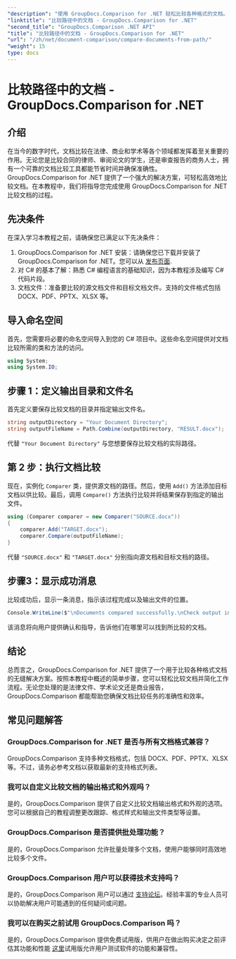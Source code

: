 ```yaml
---
"description": "使用 GroupDocs.Comparison for .NET 轻松比较各种格式的文档。节省时间并确保法律、学术和商业任务的准确性。"
"linktitle": "比较路径中的文档 - GroupDocs.Comparison for .NET"
"second_title": "GroupDocs.Comparison .NET API"
"title": "比较路径中的文档 - GroupDocs.Comparison for .NET"
"url": "/zh/net/document-comparison/compare-documents-from-path/"
"weight": 15
type: docs
---
```

# 比较路径中的文档 - GroupDocs.Comparison for .NET

## 介绍
在当今的数字时代，文档比较在法律、商业和学术等各个领域都发挥着至关重要的作用。无论您是比较合同的律师、审阅论文的学生，还是审查报告的商务人士，拥有一个可靠的文档比较工具都能节省时间并确保准确性。GroupDocs.Comparison for .NET 提供了一个强大的解决方案，可轻松高效地比较文档。在本教程中，我们将指导您完成使用 GroupDocs.Comparison for .NET 比较文档的过程。
## 先决条件
在深入学习本教程之前，请确保您已满足以下先决条件：
1. GroupDocs.Comparison for .NET 安装：请确保您已下载并安装了 GroupDocs.Comparison for .NET。您可以从 [发布页面](https://releases。groupdocs.com/comparison/net/).
2. 对 C# 的基本了解：熟悉 C# 编程语言的基础知识，因为本教程涉及编写 C# 代码片段。
3. 文档文件：准备要比较的源文档文件和目标文档文件。支持的文件格式包括 DOCX、PDF、PPTX、XLSX 等。

## 导入命名空间
首先，您需要将必要的命名空间导入到您的 C# 项目中。这些命名空间提供对文档比较所需的类和方法的访问。
```csharp
using System;
using System.IO;
```
## 步骤 1：定义输出目录和文件名
首先定义要保存比较文档的目录并指定输出文件名。
```csharp
string outputDirectory = "Your Document Directory";
string outputFileName = Path.Combine(outputDirectory, "RESULT.docx");
```
代替 `"Your Document Directory"` 与您想要保存比较文档的实际路径。
## 第 2 步：执行文档比较
现在，实例化 `Comparer` 类，提供源文档的路径。然后，使用 `Add()` 方法添加目标文档以供比较。最后，调用 `Compare()` 方法执行比较并将结果保存到指定的输出文件。
```csharp
using (Comparer comparer = new Comparer("SOURCE.docx"))
{
    comparer.Add("TARGET.docx");
    comparer.Compare(outputFileName);
}
```
代替 `"SOURCE.docx"` 和 `"TARGET.docx"` 分别指向源文档和目标文档的路径。
## 步骤3：显示成功消息
比较成功后，显示一条消息，指示该过程完成以及输出文件的位置。
```csharp
Console.WriteLine($"\nDocuments compared successfully.\nCheck output in {outputDirectory}.");
```
该消息将向用户提供确认和指导，告诉他们在哪里可以找到所比较的文档。

## 结论
总而言之，GroupDocs.Comparison for .NET 提供了一个用于比较各种格式文档的无缝解决方案。按照本教程中概述的简单步骤，您可以轻松比较文档并简化工作流程。无论您处理的是法律文件、学术论文还是商业报告，GroupDocs.Comparison 都能帮助您确保文档比较任务的准确性和效率。
## 常见问题解答
### GroupDocs.Comparison for .NET 是否与所有文档格式兼容？
GroupDocs.Comparison 支持多种文档格式，包括 DOCX、PDF、PPTX、XLSX 等。不过，请务必参考文档以获取最新的支持格式列表。
### 我可以自定义比较文档的输出格式和外观吗？
是的，GroupDocs.Comparison 提供了自定义比较文档输出格式和外观的选项。您可以根据自己的教程调整更改跟踪、格式样式和输出文件类型等设置。
### GroupDocs.Comparison 是否提供批处理功能？
是的，GroupDocs.Comparison 允许批量处理多个文档，使用户能够同时高效地比较多个文件。
### GroupDocs.Comparison 用户可以获得技术支持吗？
是的，GroupDocs.Comparison 用户可以通过 [支持论坛](https://forum.groupdocs.com/c/comparison/12)。经验丰富的专业人员可以协助解决用户可能遇到的任何疑问或问题。
### 我可以在购买之前试用 GroupDocs.Comparison 吗？
是的，GroupDocs.Comparison 提供免费试用版，供用户在做出购买决定之前评估其功能和性能 [这里](https://releases.groupdocs.com/)试用版允许用户测试软件的功能和兼容性。